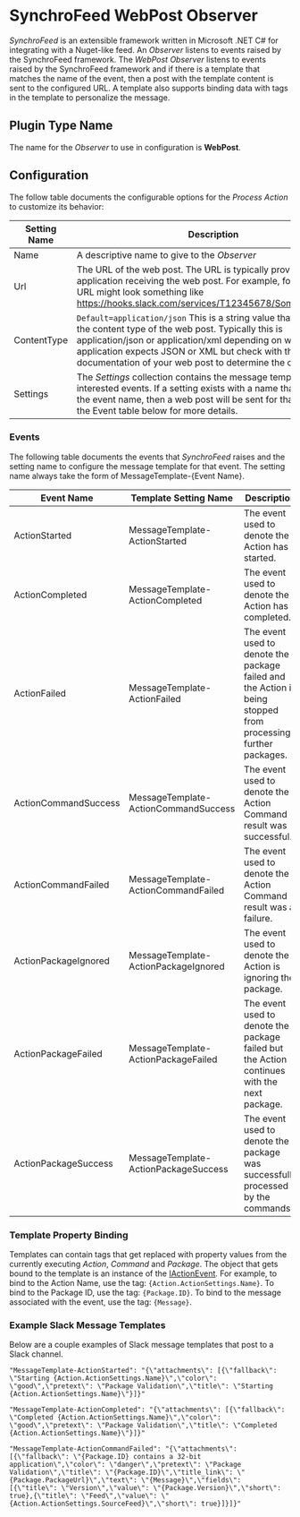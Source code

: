 # SynchroFeed WebPost Observer
*SynchroFeed* is an extensible framework written in Microsoft .NET C# for integrating with a Nuget-like feed. 
An *Observer* listens to events raised by the SynchroFeed framework. The *WebPost* *Observer* listens to events 
raised by the SynchroFeed framework and if there is a template that matches the name of the event, then a post 
with the template content is sent to the configured URL. A template also supports binding data with tags in the 
template to personalize the message. 

## Plugin Type Name
The name for the *Observer* to use in configuration is **WebPost**.

## Configuration
The follow table documents the configurable options for the *Process* *Action* to customize its behavior:

| Setting Name      | Description |
| ----------------- | ----------- |
| Name              | A descriptive name to give to the *Observer* |
| Url               | The URL of the web post. The URL is typically provided by the application receiving the web post. For example, for Slack, the URL might look something like https://hooks.slack.com/services/T12345678/SomeOtherToken. |
| ContentType       | ```Default=application/json``` This is a string value that configured the content type of the web post. Typically this is application/json or application/xml depending on whether the application expects JSON or XML but check with the documentation of your web post to determine the correct value. |
| Settings          | The *Settings* collection contains the message templates of the interested events. If a setting exists with a name that matches the event name, then a web post will be sent for that event. See the Event table below for more details. |

### Events
The following table documents the events that *SynchroFeed* raises and the setting name to configure the message
template for that event. The setting name always take the form of MessageTemplate-{Event Name}.

| Event Name           | Template Setting Name                | Description |
|----------------------|--------------------------------------|-------------|
| ActionStarted        | MessageTemplate-ActionStarted        | The event used to denote the Action has started. |
| ActionCompleted      | MessageTemplate-ActionCompleted      | The event used to denote the Action has completed. |
| ActionFailed         | MessageTemplate-ActionFailed         | The event used to denote the package failed and the Action is being stopped from processing further packages. |
| ActionCommandSuccess | MessageTemplate-ActionCommandSuccess | The event used to denote the Action Command result was successful. |
| ActionCommandFailed  | MessageTemplate-ActionCommandFailed  | The event used to denote the Action Command result was a failure. |
| ActionPackageIgnored | MessageTemplate-ActionPackageIgnored | The event used to denote the Action is ignoring the package. |
| ActionPackageFailed  | MessageTemplate-ActionPackageFailed  | The event used to denote the package failed but the Action continues with the next package. |
| ActionPackageSuccess | MessageTemplate-ActionPackageSuccess | The event used to denote the package was successfully processed by the commands. |

### Template Property Binding
Templates can contain tags that get replaced with property values from the currently executing *Action*, *Command* and *Package*.
The object that gets bound to the template is an instance of the [IActionEvent](../../src/SynchroFeed.Library/Action/Observer/IActionEvent.cs).
For example, to bind to the Action Name, use the tag: `{Action.ActionSettings.Name}`. To bind to the Package ID, use the
tag: `{Package.ID}`. To bind to the message associated with the event, use the tag: `{Message}`.

### Example Slack Message Templates
Below are a couple examples of Slack message templates that post to a Slack channel.

`
"MessageTemplate-ActionStarted": "{\"attachments\": [{\"fallback\": \"Starting {Action.ActionSettings.Name}\",\"color\": \"good\",\"pretext\": \"Package Validation\",\"title\": \"Starting {Action.ActionSettings.Name}\"}]}"
`

`
"MessageTemplate-ActionCompleted": "{\"attachments\": [{\"fallback\": \"Completed {Action.ActionSettings.Name}\",\"color\": \"good\",\"pretext\": \"Package Validation\",\"title\": \"Completed {Action.ActionSettings.Name}\"}]}"
`

`
"MessageTemplate-ActionCommandFailed": "{\"attachments\": [{\"fallback\": \"{Package.ID} contains a 32-bit application\",\"color\": \"danger\",\"pretext\": \"Package Validation\",\"title\": \"{Package.ID}\",\"title_link\": \"{Package.PackageUrl}\",\"text\": \"{Message}\",\"fields\": [{\"title\": \"Version\",\"value\": \"{Package.Version}\",\"short\": true},{\"title\": \"Feed\",\"value\": \"{Action.ActionSettings.SourceFeed}\",\"short\": true}]}]}"
`